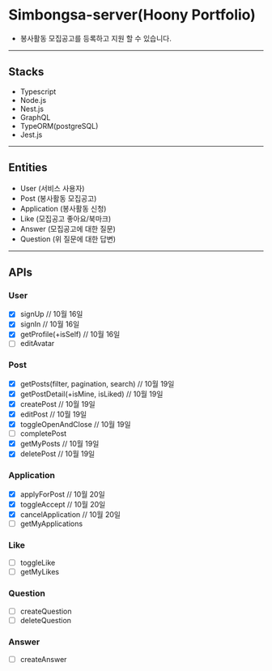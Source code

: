 # Simbongsa-server(Hoony Portfolio)

- 봉사활동 모집공고를 등록하고 지원 할 수 있습니다.

---

## Stacks

- Typescript
- Node.js
- Nest.js
- GraphQL
- TypeORM(postgreSQL)
- Jest.js

---

## Entities

- User (서비스 사용자)
- Post (봉사활동 모집공고)
- Application (봉사활동 신청)
- Like (모집공고 좋아요/북마크)
- Answer (모집공고에 대한 질문)
- Question (위 질문에 대한 답변)

---

## APIs

### User

- [x] signUp // 10월 16일
- [x] signIn // 10월 16일
- [x] getProfile(+isSelf) // 10월 16일
- [ ] editAvatar
  
### Post

- [x] getPosts(filter, pagination, search) // 10월 19일
- [x] getPostDetail(+isMine, isLiked) // 10월 19일
- [x] createPost // 10월 19일
- [x] editPost // 10월 19일
- [x] toggleOpenAndClose // 10월 19일
- [ ] completePost
- [x] getMyPosts // 10월 19일
- [x] deletePost // 10월 19일

### Application

- [x] applyForPost // 10월 20일
- [x] toggleAccept // 10월 20일
- [x] cancelApplication  // 10월 20일
- [ ] getMyApplications

### Like

- [ ] toggleLike
- [ ] getMyLikes

### Question

- [ ] createQuestion
- [ ] deleteQuestion

### Answer

- [ ] createAnswer
